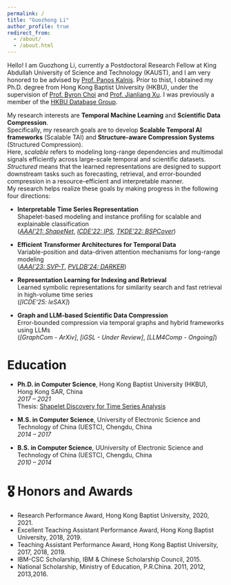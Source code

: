 ```yaml
---
permalink: /
title: "Guozhong Li"
author_profile: true
redirect_from: 
  - /about/
  - /about.html
---
```


Hello! I am Guozhong Li, currently a Postdoctoral Research Fellow at King Abdullah University of Science and Technology (KAUST), and I am very honored to be advised by [Prof. Panos Kalnis](https://scholar.google.com/citations?user=-NdSrrYAAAAJ). 
Prior to thist, I obtained my Ph.D. degree from Hong Kong Baptist University (HKBU), under the supervision of [Prof. Byron Choi](https://www.comp.hkbu.edu.hk/~bchoi/) and [Prof. Jianliang Xu](https://www.comp.hkbu.edu.hk/~xujl/). 
I was previously a member of the [HKBU Database Group](https://www.comp.hkbu.edu.hk/~db/).

My research interests are **Temporal Machine Learning** and **Scientific Data Compression**.  
Specifically, my research goals are to develop **Scalable Temporal AI frameworks** (Scalable TAI) and **Structure-aware Compression Systems** (Structured Compression).  
Here, *scalable* refers to modeling long-range dependencies and multimodal signals efficiently across large-scale temporal and scientific datasets.  
*Structured* means that the learned representations are designed to support downstream tasks such as forecasting, retrieval, and error-bounded compression in a resource-efficient and interpretable manner.  
My research helps realize these goals by making progress in the following four directions:

- **Interpretable Time Series Representation**  
  Shapelet-based modeling and instance profiling for scalable and explainable classification  
  (*[AAAI'21: ShapeNet](https://ojs.aaai.org/index.php/AAAI/article/view/17018)*, *[ICDE'22: IPS](https://ieeexplore.ieee.org/document/9835498)*, *[TKDE'22: BSPCover](https://ieeexplore.ieee.org/document/9096567)*)

- **Efficient Transformer Architectures for Temporal Data**  
  Variable-position and data-driven attention mechanisms for long-range modeling  
  (*[AAAI'23: SVP-T](https://ojs.aaai.org/index.php/AAAI/article/view/26359)*, *[PVLDB'24: DARKER](https://dl.acm.org/doi/10.14778/3681954.3681996)*)

- **Representation Learning for Indexing and Retrieval**  
  Learned symbolic representations for similarity search and fast retrieval in high-volume time series  
  (*[ICDE'25: leSAX]*)

- **Graph and LLM-based Scientific Data Compression**  
  Error-bounded compression via temporal graphs and hybrid frameworks using LLMs  
  (*[GraphCom - ArXiv]*, *[iGSL - Under Review]*, *[LLM4Comp - Ongoing]*)

# Education

- **Ph.D. in Computer Science**, Hong Kong Baptist University (HKBU), Hong Kong SAR, China   
  *2017 – 2021*    
  Thesis: [Shapelet Discovery for Time Series Analysis](https://scholars.hkbu.edu.hk/ws/portalfiles/portal/56785314/RPG_PHD_2021_10_20_E2_R35_T.pdf)   

- **M.S. in Computer Science**, University of Electronic Science and Technology of China (UESTC), Chengdu, China  
  *2014 – 2017*

- **B.S. in Computer Science**, UUniversity of Electronic Science and Technology of China (UESTC), Chengdu, China  
  *2010 – 2014*


# 🎖 Honors and Awards

- Research Performance Award, Hong Kong Baptist University, 2020, 2021.
- Excellent Teaching Assistant Performance Award, Hong Kong Baptist University, 2018, 2019.
- Teaching Assistant Performance Award, Hong Kong Baptist University, 2017, 2018, 2019.
- IBM-CSC Scholarship, IBM \& Chinese Scholarship Council, 2015.
- National Scholarship, Ministry of Education, P.R.China. 2011, 2012, 2013,2016.
